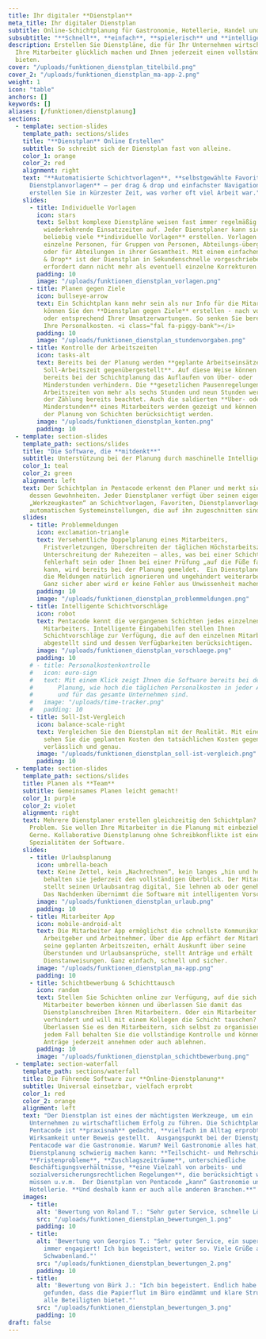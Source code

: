 ```yaml
---
title: Ihr digitaler **Dienstplan**
meta_title: Ihr digitaler Dienstplan
subtitle: Online-Schichtplanung für Gastronomie, Hotellerie, Handel und Handwerk.
subsubtitle: "**Schnell**, **einfach**, **spielerisch** und **intelligent**"
description: Erstellen Sie Dienstpläne, die für Ihr Unternehmen wirtschaftlich wirksam sind,
  Ihre Mitarbeiter glücklich machen und Ihnen jederzeit einen vollständigen Überblick
  bieten.
cover: "/uploads/funktionen_dienstplan_titelbild.png"
cover_2: "/uploads/funktionen_dienstplan_ma-app-2.png"
weight: 1
icon: "table"
anchors: []
keywords: []
aliases: [/funktionen/dienstplanung]
sections:
  - template: section-slides
    template_path: sections/slides
    title: "**Dienstplan** Online Erstellen"
    subtitle: So schreibt sich der Dienstplan fast von alleine.
    color_1: orange
    color_2: red
    alignment: right
    text: "**Automatisierte Schichtvorlagen**, **selbstgewählte Favoriten**, **individuelle
      Dienstplanvorlagen** – per drag & drop und einfachster Navigation über die Tastatur
      erstellen Sie in kürzester Zeit, was vorher oft viel Arbeit war."
    slides:
      - title: Individuelle Vorlagen
        icon: stars
        text: Selbst komplexe Dienstpläne weisen fast immer regelmäßig
          wiederkehrende Einsatzzeiten auf. Jeder Dienstplaner kann sich
          beliebig viele **individuelle Vorlagen** erstellen. Vorlagen für
          einzelne Personen, für Gruppen von Personen, Abteilungs-übergreifend
          oder für Abteilungen in ihrer Gesamtheit. Mit einem einfachen **Drag
          & Drop** ist der Dienstplan in Sekundenschnelle vorgeschrieben und
          erfordert dann nicht mehr als eventuell einzelne Korrekturen.
        padding: 10
        image: "/uploads/funktionen_dienstplan_vorlagen.png"
      - title: Planen gegen Ziele
        icon: bullseye-arrow
        text: Ein Schichtplan kann mehr sein als nur Info für die Mitarbeiter. In Pentacode
          können Sie den **Dienstplan gegen Ziele** erstellen - nach vorgegebener Stundenanzahl
          oder entsprechend Ihrer Umsatzerwartungen. So senken Sie bereits bei der Planung
          Ihre Personalkosten. <i class="fal fa-piggy-bank"></i>
        padding: 10
        image: "/uploads/funktionen_dienstplan_stundenvorgaben.png"
      - title: Kontrolle der Arbeitszeiten
        icon: tasks-alt
        text: Bereits bei der Planung werden **geplante Arbeitseinsätze der
          Soll-Arbeitszeit gegenübergestellt**. Auf diese Weise können Sie
          bereits bei der Schichtplanung das Auflaufen von Über- oder
          Minderstunden verhindern. Die **gesetzlichen Pausenregelungen** bei
          Arbeitszeiten von mehr als sechs Stunden und neun Stunden werden bei
          der Zählung bereits beachtet. Auch die saldierten **Über- oder
          Minderstunden** eines Mitarbeiters werden gezeigt und können so bei
          der Planung von Schichten berücksichtigt werden.
        image: "/uploads/funktionen_dienstplan_konten.png"
        padding: 10
  - template: section-slides
    template_path: sections/slides
    title: "Die Software, die **mitdenkt**"
    subtitle: Unterstützung bei der Planung durch maschinelle Intelligenz
    color_1: teal
    color_2: green
    alignment: left
    text: Der Schichtplan in Pentacode erkennt den Planer und merkt sich
      dessen Gewohnheiten. Jeder Dienstplaner verfügt über seinen eigenen
      „Werkzeugkasten“ an Schichtvorlagen, Favoriten, Dienstplanvorlagen und
      automatischen Systemeinstellungen, die auf ihn zugeschnitten sind.
    slides:
      - title: Problemmeldungen
        icon: exclamation-triangle
        text: Versehentliche Doppelplanung eines Mitarbeiters,
          Fristverletzungen, Überschreiten der täglichen Höchstarbeitszeit,
          Unterschreitung der Ruhezeiten – alles, was bei einer Schichtplanung
          fehlerhaft sein oder Ihnen bei einer Prüfung „auf die Füße fallen“
          kann, wird bereits bei der Planung gemeldet.  Ein Dienstplaner kann
          die Meldungen natürlich ignorieren und ungehindert weiterarbeiten.
          Ganz sicher aber wird er keine Fehler aus Unwissenheit machen.
        padding: 10
        image: "/uploads/funktionen_dienstplan_problemmeldungen.png"
      - title: Intelligente Schichtvorschläge
        icon: robot
        text: Pentacode kennt die vergangenen Schichten jedes einzelnen
          Mitarbeiters. Intelligente Eingabehilfen stellen Ihnen
          Schichtvorschläge zur Verfügung, die auf den einzelnen Mitarbeiter
          abgestellt sind und dessen Verfügbarkeiten berücksichtigen.
        image: "/uploads/funktionen_dienstplan_vorschlaege.png"
        padding: 10
      # - title: Personalkostenkontrolle
      #   icon: euro-sign
      #   text: Mit einem Klick zeigt Ihnen die Software bereits bei der
      #       Planung, wie hoch die täglichen Personalkosten in jeder Abteilung
      #       und für das gesamte Unternehmen sind.
      #   image: "/uploads/time-tracker.png"
      #   padding: 10
      - title: Soll-Ist-Vergleich
        icon: balance-scale-right
        text: Vergleichen Sie den Dienstplan mit der Realität. Mit einem einfachen Klick
          sehen Sie die geplanten Kosten den tatsächlichen Kosten gegenübergestellt. Täglich,
          verlässlich und genau.
        image: "/uploads/funktionen_dienstplan_soll-ist-vergleich.png"
        padding: 10
  - template: section-slides
    template_path: sections/slides
    title: Planen als **Team**
    subtitle: Gemeinsames Planen leicht gemacht!
    color_1: purple
    color_2: violet
    alignment: right
    text: Mehrere Dienstplaner erstellen gleichzeitig den Schichtplan? Kein
      Problem. Sie wollen Ihre Mitarbeiter in die Planung mit einbeziehen?
      Gerne. Kollaborative Dienstplanung ohne Schreibkonflikte ist eine der
      Spezialitäten der Software.
    slides:
      - title: Urlaubsplanung
        icon: umbrella-beach
        text: Keine Zettel, kein „Nachrechnen“, kein langes „hin und her“ –
          behalten sie jederzeit den vollständigen Überblick. Der Mitarbeiter
          stellt seinen Urlaubsantrag digital, Sie lehnen ab oder genehmigen.
          Das Nachdenken übernimmt die Software mit intelligenten Vorschlägen.
        image: "/uploads/funktionen_dienstplan_urlaub.png"
        padding: 10
      - title: Mitarbeiter App
        icon: mobile-android-alt
        text: Die Mitarbeiter App ermöglichst die schnellste Kommunikation zwischen
          Arbeitgeber und Arbeitnehmer. Über die App erfährt der Mitarbeiter
          seine geplanten Arbeitszeiten, erhält Auskunft über seine
          Überstunden und Urlaubsansprüche, stellt Anträge und erhält
          Dienstanweisungen. Ganz einfach, schnell und sicher.
        image: "/uploads/funktionen_dienstplan_ma-app.png"
        padding: 10
      - title: Schichtbewerbung & Schichttausch
        icon: random
        text: Stellen Sie Schichten online zur Verfügung, auf die sich
          Mitarbeiter bewerben können und überlassen Sie damit das
          Dienstplanschreiben Ihren Mitarbeitern. Oder ein Mitarbeiter ist
          verhindert und will mit einem Kollegen die Schicht tauschen?
          Überlassen Sie es den Mitarbeitern, sich selbst zu organisieren. In
          jedem Fall behalten Sie die vollständige Kontrolle und können
          Anträge jederzeit annehmen oder auch ablehnen.
        padding: 10
        image: "/uploads/funktionen_dienstplan_schichtbewerbung.png"
  - template: section-waterfall
    template_path: sections/waterfall
    title: Die Führende Software zur **Online-Dienstplanung**
    subtitle: Universal einsetzbar, vielfach erprobt
    color_1: red
    color_2: orange
    alignment: left
    text: "Der Dienstplan ist eines der mächtigsten Werkzeuge, um ein
      Unternehmen zu wirtschaftlichem Erfolg zu führen. Die Schichtplanung in
      Pentacode ist **praxisnah** gedacht, **vielfach im Alltag erprobt** und hat ihre
      Wirksamkeit unter Beweis gestellt.  Ausgangspunkt bei der Dienstplanung in
      Pentacode war die Gastronomie. Warum? Weil Gastronomie alles hat, was
      Dienstplanung schwierig machen kann: **Teilschicht- und Mehrschichtbetrieb**,
      **Fristenprobleme**, **Zuschlagszeiträume**, unterschiedliche
      Beschäftigungsverhältnisse, **eine Vielzahl von arbeits- und
      sozialversicherungsrechtlichen Regelungen**, die berücksichtigt werden
      müssen u.v.m.  Der Dienstplan von Pentacode „kann“ Gastronomie und
      Hotellerie. **Und deshalb kann er auch alle anderen Branchen.**"
    images:
      - title:
        alt: 'Bewertung von Roland T.: "Sehr guter Service, schnelle Lösung und sehr kompetente Ansprechpartner!"'
        src: "/uploads/funktionen_dienstplan_bewertungen_1.png"
        padding: 10
      - title:
        alt: 'Bewertung von Georgios T.: "Sehr guter Service, ein super Team und
          immer engagiert! Ich bin begeistert, weiter so. Viele Grüße aus dem
          Schwabenland."'
        src: "/uploads/funktionen_dienstplan_bewertungen_2.png"
        padding: 10
      - title:
        alt: 'Bewertung von Bürk J.: "Ich bin begeistert. Endlich habe ich etwas
          gefunden, dass die Papierflut im Büro eindämmt und klare Strukturen für
          alle Beteiligten bietet."'
        src: "/uploads/funktionen_dienstplan_bewertungen_3.png"
        padding: 10
draft: false
---
```


